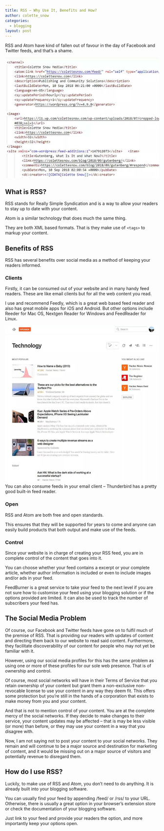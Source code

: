 ```yaml
---
title: RSS – Why Use It, Benefits and How?
author: colette_snow
categories: 
  - blogging
layout: post
---
```

RSS and Atom have kind of fallen out of favour in the day of Facebook and Twitter feeds, and that’s a shame.

![A screenshot of an RSS feed in its raw code format.](/assets/images/posts/rss-2/source.jpg)

## What is RSS?
RSS stands for Really Simple Syndication and is a way to allow your readers to stay up to date with your content.

Atom is a similar technology that does much the same thing.

They are both XML based formats. That is they make use of `<tags>` to markup your content.

## Benefits of RSS
RSS has several benefits over social media as a method of keeping your readers informed.

### Clients
Firstly, it can be consumed out of your website and in many handy feed readers. These are like email clients but for all the web content you read.

I use and recommend Feedly, which is a great web based feed reader and also has great mobile apps for iOS and Android. But other options include Reeder for Mac OS, Nextgen Reader for Windows and FeedReader for Linux.

![Technology News in Feedly](/assets/images/posts/rss-2/feedly.jpg)
You can also consume feeds in your email client – Thunderbird has a pretty good built-in feed reader.

### Open
RSS and Atom are both free and open standards.

This ensures that they will be supported for years to come and anyone can easily build products that both output and make use of the feeds.

### Control
Since your website is in charge of creating your RSS feed, you are in complete control of the content that goes into it.

You can choose whether your feed contains a excerpt or your complete article, whether author information is included or even to include images and/or ads in your feed.

FeedBurner is a great service to take your feed to the next level if you are not sure how to customise your feed using your blogging solution or if the options provided are limited. It can also be used to track the number of subscribers your feed has.

## The Social Media Problem
Of course, our Facebook and Twitter feeds have gone on to fulfil much of the premise of RSS. That is providing our readers with updates of content and directing them back to our website to read said content. Furthermore, they facilitate discoverability of our content for people who may not yet be familiar with it.

However, using our social media profiles for this has the same problem as using one or more of these profiles for our sole web presence. That is of ownership and control.

Of course, most social networks will have in their Terms of Service that you retain ownership of your content but grant them a non-exclusive non-revocable license to use your content in any way they deem fit. This offers some protection but you’re still in the hands of a corporation that exists to make money from you and your content.

And that is not to mention control of your content. You are at the complete mercy of the social networks. If they decide to make changes to their service, your content updates may be affected – that is may be less visible (or more) than before, or they may use your content in a way that you disagree with.

Now, I am not saying not to post your content to your social networks. They remain and will continue to be a major source and destination for marketing of content, and it would be missing out on a major source of visitors and potentially revenue to disregard them.

## How do I use RSS?
Luckily, to make use of RSS and Atom, you don’t need to do anything. It is already built into your blogging software.

You can usually find your feed by appending /feed/ or /rss/ to your URL. Otherwise, there is usually a great option in your browser’s extension store or check the documentation of your blogging software.

Just link to your feed and provide your readers the option, and more importantly keep your options open.